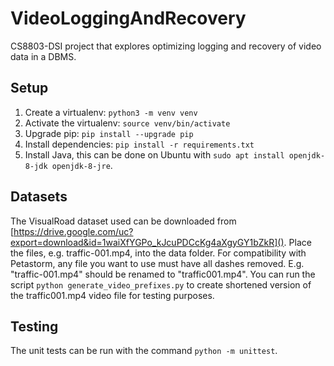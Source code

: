# VideoLoggingAndRecovery
CS8803-DSI project that explores optimizing logging and recovery of video data in a DBMS.

## Setup

1. Create a virtualenv: `python3 -m venv venv`
2. Activate the virtualenv: `source venv/bin/activate`
3. Upgrade pip: `pip install --upgrade pip`
4. Install dependencies: `pip install -r requirements.txt`
5. Install Java, this can be done on Ubuntu with `sudo apt install openjdk-8-jdk openjdk-8-jre`.


## Datasets

The VisualRoad dataset used can be downloaded from [https://drive.google.com/uc?export=download&id=1waiXfYGPo_kJcuPDCcKg4aXgyGY1bZkR](). Place the files, e.g. traffic-001.mp4, into the data folder.
For compatibility with Petastorm, any file you want to use must have all dashes removed. E.g. "traffic-001.mp4" should be renamed to "traffic001.mp4".
You can run the script `python generate_video_prefixes.py` to create shortened version of the traffic001.mp4 video file for testing purposes.

## Testing

The unit tests can be run with the command `python -m unittest`.